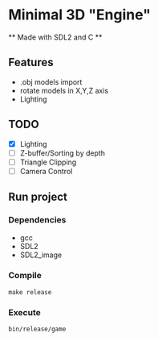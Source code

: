 # Minimal 3D "Engine"

** Made with SDL2 and C **

[demo]: ./recording.mkv

## Features

- .obj models import
- rotate models in X,Y,Z axis
- Lighting

## TODO

- [x] Lighting
- [ ] Z-buffer/Sorting by depth
- [ ] Triangle Clipping
- [ ] Camera Control

## Run project

### Dependencies

- gcc
- SDL2
- SDL2_image

### Compile

```
make release
```

### Execute

```
bin/release/game
```
